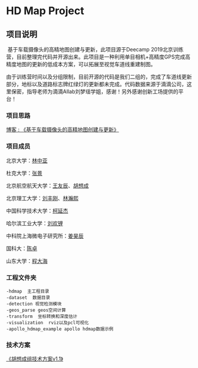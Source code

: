 # HD Map Project 

## 项目说明

​		基于车载摄像头的高精地图创建与更新，此项目源于Deecamp 2019北京训练营，目前整理完代码并开源出来。此项目是一种利用单目相机+高精度GPS完成高精度地图的更新的低成本方案，可以拓展至视觉车道线重建制图。

​		由于训练营时间以及分组限制，目前开源的代码是我们二组的，完成了车道线更新部分，地标以及道路标志牌红绿灯的更新都未完成。代码数据来源于滴滴公司，这里保密，指导老师为滴滴AIlab刘梦瑶学姐，感谢！另外感谢创新工场提供的平台！

### 项目思路

[博客 : 《基于车载摄像头的高精地图创建与更新》](http://www.xchu.net/2019/08/21/Deecamp%E9%A1%B9%E7%9B%AE%E6%A6%82%E8%BF%B0/)

### 项目成员

北京大学：[林中亚](https://github.com/daniallin)

杜克大学：[张景](https://github.com/zhangjing1997)

北京航空航天大学：[王友辰](https://github.com/yohoochen)、[胡想成](https://github.com/JokerJohn)

北京理工大学：[刘丰刚](https://github.com/LiuFG)、[林瀚熙]()

中国科学技术大学：[柯延杰](https://github.com/USTC-Keyanjie)

哈尔滨工业大学：[刘欢锂]()

中科院上海微电子研究所：[姜昊辰](https://github.com/jhch1995)

国科大：[陈卓]()

山东大学：[程大海](https://github.com/DaHaiHuha)

### 工程文件夹

```
-hdmap  主工程目录
-dataset  数据目录
-detection 视觉检测模块
-geos_parse geos空间计算
-transform  坐标转换和深度估计
-visualization  rviz以及pcl可视化
-apollo_hdmap_example apollo hdmap数据示例
```

### 技术方案

[《胡想成组技术方案v1.1》](https://shimo.im/docs/gqPgyHg9gpJgQYtR/ )